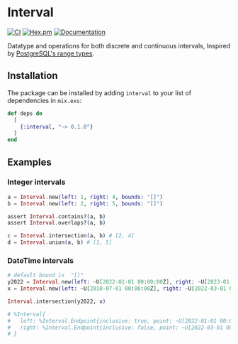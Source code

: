 # Interval

[![CI](https://github.com/tbug/elixir_interval/actions/workflows/ci.yml/badge.svg)](https://github.com/tbug/elixir_interval/actions/workflows/ci.yml)
[![Hex.pm](https://img.shields.io/hexpm/v/interval.svg)](https://hex.pm/packages/interval)
[![Documentation](https://img.shields.io/badge/documentation-gray)](https://hexdocs.pm/interval/)

Datatype and operations for both discrete and continuous intervals,
Inspired by [PostgreSQL's range types](https://www.postgresql.org/docs/current/rangetypes.html).


## Installation

The package can be installed by adding `interval` to your list of dependencies in `mix.exs`:

```elixir
def deps do
  [
    {:interval, "~> 0.1.0"}
  ]
end
```

## Examples

### Integer intervals

```elixir
a = Interval.new(left: 1, right: 4, bounds: "[]")
b = Interval.new(left: 2, right: 5, bounds: "[]")

assert Interval.contains?(a, b)
assert Interval.overlaps?(a, b)

c = Interval.intersection(a, b) # [2, 4]
d = Interval.union(a, b) # [1, 5]
```

### DateTime intervals

```elixir
# default bound is  "[)"
y2022 = Interval.new(left: ~U[2022-01-01 00:00:00Z], right: ~U[2023-01-01 00:00:00Z])
x = Interval.new(left: ~U[2018-07-01 00:00:00Z], right: ~U[2022-03-01 00:00:00Z])

Interval.intersection(y2022, x)

# %Interval{
#   left: %Interval.Endpoint{inclusive: true, point: ~U[2022-01-01 00:00:00Z]},
#   right: %Interval.Endpoint{inclusive: false, point: ~U[2022-03-01 00:00:00Z]}
# }
```
